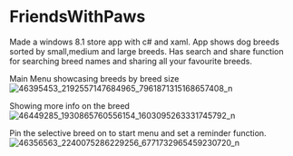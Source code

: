 # FriendsWithPaws
Made a windows 8.1 store app with c# and xaml. App shows dog breeds sorted by small,medium and large breeds. Has search and share function for searching breed names and sharing all your favourite breeds.

Main Menu showcasing breeds by breed size
![46395453_2192557147684965_7961871315168657408_n](https://user-images.githubusercontent.com/22111273/48666473-b653d780-eb27-11e8-9cfd-4fac4b41e484.png)

Showing more info on the breed
![46449285_1930865760556154_1603095263331745792_n](https://user-images.githubusercontent.com/22111273/48667826-f88b1200-eb43-11e8-9a57-df5be944a39e.png)

Pin the selective breed on to start menu and set a reminder function.
![46356563_2240075286229256_6771732965459230720_n](https://user-images.githubusercontent.com/22111273/48667831-27a18380-eb44-11e8-8a29-a6a8c09393e4.png)
